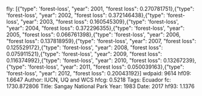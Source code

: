 fly: [{"type": 'forest-loss', "year": 2001, "forest loss": 0.270781751},{"type": 'forest-loss', "year": 2002, "forest loss": 0.372146438},{"type": 'forest-loss', "year": 2003, "forest loss": 0.160545309},{"type": 'forest-loss', "year": 2004, "forest loss": 0.372296355},{"type": 'forest-loss', "year": 2005, "forest loss": 0.066761398},{"type": 'forest-loss', "year": 2006, "forest loss": 0.137818959},{"type": 'forest-loss', "year": 2007, "forest loss": 0.125529172},{"type": 'forest-loss', "year": 2008, "forest loss": 0.075911521},{"type": 'forest-loss', "year": 2009, "forest loss": 0.116374992},{"type": 'forest-loss', "year": 2010, "forest loss": 0.13267239},{"type": 'forest-loss', "year": 2011, "forest loss": 0.050039163},{"type": 'forest-loss', "year": 2012, "forest loss": 0.20043192}]
wdpaid: 9614
hf09: 1.6647
Author: IUCN, UQ and WCS
hfcg: 0.5218
Tags: Ecuador
fc: 1730.872806
Title: Sangay National Park
Year: 1983
Date: 2017
hf93: 1.1376

